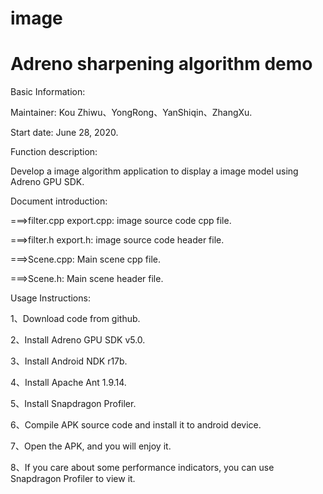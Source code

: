 # image
# Adreno sharpening algorithm demo


Basic Information:


Maintainer: Kou Zhiwu、YongRong、YanShiqin、ZhangXu.


Start date: June 28, 2020.


Function description:

Develop a image algorithm application to display a image model using Adreno GPU SDK.



Document introduction:

===>filter.cpp  export.cpp:   image source code cpp file.

===>filter.h    export.h:     image source code header file.

===>Scene.cpp:                Main scene cpp file.

===>Scene.h:   	              Main scene header file.



Usage Instructions:

1、Download code from github.

2、Install Adreno GPU SDK v5.0.

3、Install Android NDK r17b.

4、Install Apache Ant 1.9.14.

5、Install Snapdragon Profiler.

6、Compile APK source code and install it to android device.

7、Open the APK, and you will enjoy it.

8、If you care about some performance indicators, you can use Snapdragon Profiler to view it.


